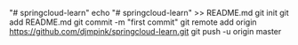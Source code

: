 "# springcloud-learn" 
echo "# springcloud-learn" >> README.md
git init
git add README.md
git commit -m "first commit"
git remote add origin https://github.com/djmpink/springcloud-learn.git
git push -u origin master